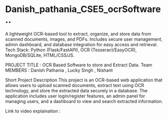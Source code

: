 # Danish_pathania_CSE5_ocrSoftware..
A lightweight OCR-based tool to extract, organize, and store data from scanned documents, images, and PDFs. Includes secure user management, admin dashboard, and database integration for easy access and retrieval.  Tech Stack: Python (Flask/FastAPI), OCR (Tesseract/EasyOCR), MongoDB/SQLite, HTML/CSS/JS.

PROJECT TITLE : OCR Based Software to store and Extract Data.
Team MEMBERS : Danish Pathania , Lucky Singh , Nishant

Short Project Description
This project is an OCR-based web application that allows users to upload scanned documents, extract text using OCR technology, and store the extracted data securely in a database.
The application includes user login/register features, an admin panel for managing users, and a dashboard to view and search extracted information.

Link to video explaination : 
